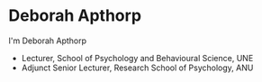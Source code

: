# Deborah Apthorp
I'm Deborah Apthorp
- Lecturer, School of Psychology and Behavioural Science, UNE
- Adjunct Senior Lecturer, Research School of Psychology, ANU
